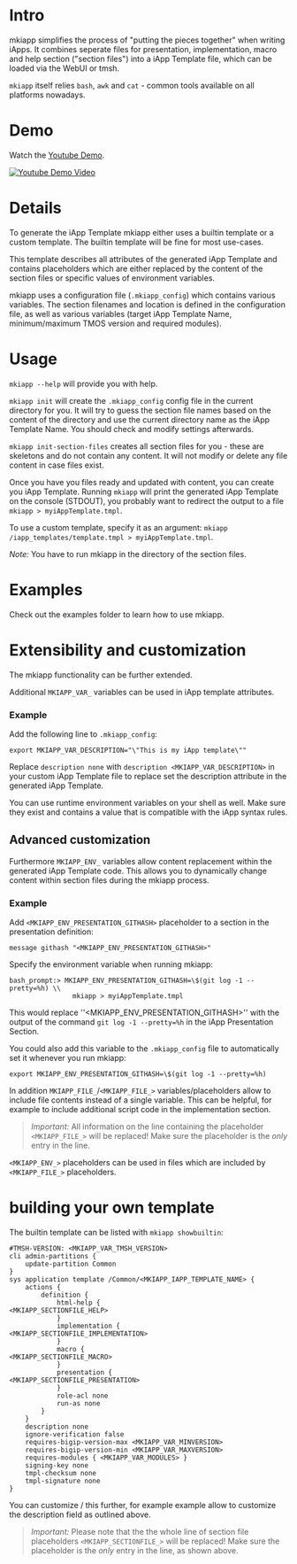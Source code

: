 # Intro
mkiapp simplifies the process of "putting the pieces together" when writing iApps.
It combines seperate files for presentation, implementation, macro and help section ("section files") into a iApp Template file, which can be loaded via the WebUI or tmsh.

`mkiapp` itself relies `bash`, `awk` and `cat` - common tools available on all platforms nowadays.

# Demo
Watch the [Youtube Demo](https://youtu.be/eBpsP71XFl8).

[![Youtube Demo Video](https://img.youtube.com/vi/eBpsP71XFl8/0.jpg)](https://youtu.be/eBpsP71XFl8)

# Details
To generate the iApp Template mkiapp either uses a builtin template or a custom template. The builtin template will be fine for most use-cases.

This template describes all attributes of the generated iApp Template and contains placeholders which are either replaced by the content of the section files or specific values of environment variables.

mkiapp uses a configuration file (`.mkiapp_config`) which contains various variables.
The section filenames and location is defined in the configuration file, as well as various variables (target iApp Template Name, minimum/maximum TMOS version and required modules).

# Usage
`mkiapp --help` will provide you with help.

`mkiapp init` will create the `.mkiapp_config` config file in the current directory for you. It will try to guess the section file names based on the content of the directory and use the current directory name as the iApp Template Name. You should check and modify settings afterwards.

`mkiapp init-section-files` creates all section files for you - these are skeletons and do not contain any content. It will not modify or delete any file content in case files exist.

Once you have you files ready and updated with content, you can create you iApp Template.
Running `mkiapp` will print the generated iApp Template on the console (STDOUT), you probably want to redirect the output to a file `mkiapp > myiAppTemplate.tmpl`.

To use a custom template, specify it as an argument: `mkiapp /iapp_templates/template.tmpl > myiAppTemplate.tmpl`.

*Note:* You have to run mkiapp in the directory of the section files.

# Examples
Check out the examples folder to learn how to use mkiapp.

# Extensibility and customization
The mkiapp functionality can be further extended.

Additional `MKIAPP_VAR_` variables can be used in iApp template attributes.

### Example

Add the following line to `.mkiapp_config`:

`export MKIAPP_VAR_DESCRIPTION="\"This is my iApp template\""`

Replace `description none` with `description <MKIAPP_VAR_DESCRIPTION>` in your custom iApp Template file to replace set the description attribute in the generated iApp Template.

You can use runtime environment variables on your shell as well. Make sure they exist and contains a value that is compatible with the iApp syntax rules.

## Advanced customization

Furthermore `MKIAPP_ENV_` variables allow content replacement within the generated iApp Template code.
This allows you to dynamically change content within section files during the mkiapp process.

### Example

Add `<MKIAPP_ENV_PRESENTATION_GITHASH>` placeholder to a section in the presentation definition:

    message githash "<MKIAPP_ENV_PRESENTATION_GITHASH>"

Specify the environment variable when running mkiapp:

    bash_prompt:> MKIAPP_ENV_PRESENTATION_GITHASH=\$(git log -1 --pretty=%h) \\
                    mkiapp > myiAppTemplate.tmpl

This would replace ''<MKIAPP_ENV_PRESENTATION_GITHASH>'' with the output of the command `git log -1 --pretty=%h` in the iApp Presentation Section.

You could also add this variable to the `.mkiapp_config` file to automatically set it whenever you run mkiapp:

    export MKIAPP_ENV_PRESENTATION_GITHASH=\$(git log -1 --pretty=%h)

In addition `MKIAPP_FILE_`/`<MKIAPP_FILE_>` variables/placeholders allow to include file contents instead of a single variable. This can be helpful, for example to include additional script code in the implementation section.

> *Important:* All information on the line containing the placeholder `<MKIAPP_FILE_>` will be replaced! Make sure the placeholder is the *only* entry in the line.

`<MKIAPP_ENV_>` placeholders can be used in files which are included by `<MKIAPP_FILE_>` placeholders.

# building your own template

The builtin template can be listed with `mkiapp showbuiltin`:

    #TMSH-VERSION: <MKIAPP_VAR_TMSH_VERSION>
    cli admin-partitions {
        update-partition Common
    }
    sys application template /Common/<MKIAPP_IAPP_TEMPLATE_NAME> {
        actions {
            definition {
                html-help {
    <MKIAPP_SECTIONFILE_HELP>
                }
                implementation {
    <MKIAPP_SECTIONFILE_IMPLEMENTATION>
                }
                macro {
    <MKIAPP_SECTIONFILE_MACRO>
                }
                presentation {
    <MKIAPP_SECTIONFILE_PRESENTATION>
                }
                role-acl none
                run-as none
            }
        }
        description none
        ignore-verification false
        requires-bigip-version-max <MKIAPP_VAR_MINVERSION>
        requires-bigip-version-min <MKIAPP_VAR_MAXVERSION>
        requires-modules { <MKIAPP_VAR_MODULES> }
        signing-key none
        tmpl-checksum none
        tmpl-signature none
    }

You can customize / this further, for example example allow to customize the description field as outlined above.

> *Important:* Please note that the the whole line of section file placeholders `<MKIAPP_SECTIONFILE_>` will be replaced! Make sure the placeholder is the *only* entry in the line, as shown above.
